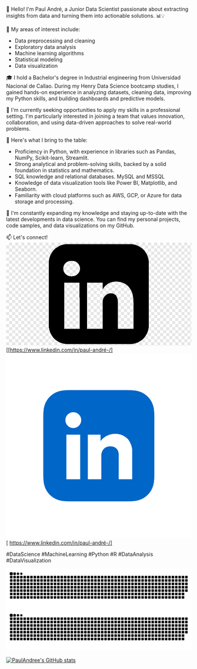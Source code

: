 👋 Hello! I'm Paul André, a Junior Data Scientist passionate about extracting insights from data and turning them into actionable solutions. 📊💡

🔬 My areas of interest include:
- Data preprocessing and cleaning
- Exploratory data analysis
- Machine learning algorithms
- Statistical modeling
- Data visualization

🎓 I hold a Bachelor's degree in Industrial engineering from Universidad Nacional de Callao. During my Henry Data Science bootcamp studies, I gained hands-on experience in analyzing datasets, cleaning data, improving my Python skills, and building dashboards and predictive models.

💼 I'm currently seeking opportunities to apply my skills in a professional setting. I'm particularly interested in joining a team that values innovation, collaboration, and using data-driven approaches to solve real-world problems.

💪 Here's what I bring to the table:
- Proficiency in Python, with experience in libraries such as Pandas, NumPy, Scikit-learn, Streamlit.
- Strong analytical and problem-solving skills, backed by a solid foundation in statistics and mathematics.
- SQL knowledge and relational databases. MySQL and MSSQL 
- Knowledge of data visualization tools like Power BI, Matplotlib, and Seaborn.
- Familiarity with cloud platforms such as AWS, GCP, or Azure for data storage and processing.

🌱 I'm constantly expanding my knowledge and staying up-to-date with the latest developments in data science. You can find my personal projects, code samples, and data visualizations on my GitHub.

📫 Let's connect!
![linkedin](./linkedin_black.png#gh-light-mode-only)[[https://www.linkedin.com/in/paul-andré-/]
![linkedin](./linkedin_color.png#gh-dark-mode-only)[
https://www.linkedin.com/in/paul-andré-/]

#DataScience #MachineLearning #Python #R #DataAnalysis #DataVisualization

![hey!](./github-contribution-grid-snake.svg#gh-light-mode-only)
![hey!](./github-contribution-grid-snake.svg#gh-dark-mode-only)

[![PaulAndree's GitHub stats](https://github-readme-stats.vercel.app/api?username=PaulAndree)](https://github.com/PaulAndree/github-readme-stats)
<!--
**PaulAandree/PaulAandree** is a ✨ _special_ ✨ repository because its `README.md` (this file) appears on your GitHub profile.

Here are some ideas to get you started:
![github-contribution-grid-snake](https://github.com/PaulAandree/PaulAandree/assets/84433022/24607c18-f0cf-4a37-ab91-fb1332b2fe6d)

- 🔭 I’m currently working on ...
- 🌱 I’m currently learning ...
- 👯 I’m looking to collaborate on ...
- 🤔 I’m looking for help with ...
- 💬 Ask me about ...
- 📫 How to reach me: ...
- 😄 Pronouns: ...
- ⚡ Fun fact: ...
-->
